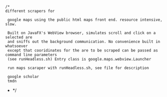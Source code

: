     /*
    different scrapers for

     google maps using the public html maps front end. resource intensive, slow.

     Built on JavaFX's WebView browser, simulates scroll and click on a selected are
     and sniffs out the background communication. No convenience built in whatsoever
     except that cooridinates for the are to be scraped can be passed as command line parameters
     (see runHeadless.sh) Entry class is google.maps.webview.Launcher
     
     run maps scaraper with runHeadless.sh, see file for description 

     google scholar
     tmdn

  * */